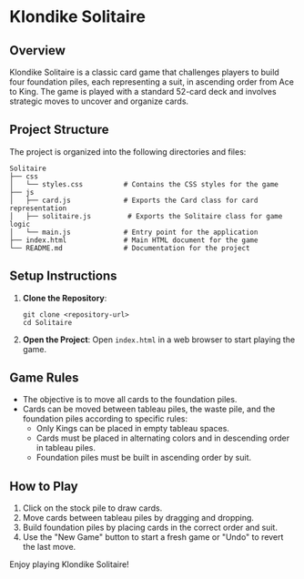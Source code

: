 # Klondike Solitaire

## Overview
Klondike Solitaire is a classic card game that challenges players to build four foundation piles, each representing a suit, in ascending order from Ace to King. The game is played with a standard 52-card deck and involves strategic moves to uncover and organize cards.

## Project Structure
The project is organized into the following directories and files:

```
Solitaire
├── css
│   └── styles.css          # Contains the CSS styles for the game
├── js
│   ├── card.js             # Exports the Card class for card representation
│   ├── solitaire.js         # Exports the Solitaire class for game logic
│   └── main.js             # Entry point for the application
├── index.html              # Main HTML document for the game
└── README.md               # Documentation for the project
```

## Setup Instructions
1. **Clone the Repository**: 
   ```
   git clone <repository-url>
   cd Solitaire
   ```

2. **Open the Project**: Open `index.html` in a web browser to start playing the game.

## Game Rules
- The objective is to move all cards to the foundation piles.
- Cards can be moved between tableau piles, the waste pile, and the foundation piles according to specific rules:
  - Only Kings can be placed in empty tableau spaces.
  - Cards must be placed in alternating colors and in descending order in tableau piles.
  - Foundation piles must be built in ascending order by suit.

## How to Play
1. Click on the stock pile to draw cards.
2. Move cards between tableau piles by dragging and dropping.
3. Build foundation piles by placing cards in the correct order and suit.
4. Use the "New Game" button to start a fresh game or "Undo" to revert the last move.

Enjoy playing Klondike Solitaire!